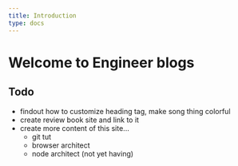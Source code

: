 ```yaml
---
title: Introduction
type: docs
---
```


# Welcome to Engineer blogs

## Todo

- findout how to customize heading tag, make song thing colorful
- create review book site and link to it
- create more content of this site...
  - git tut
  - browser architect
  - node architect (not yet having)
